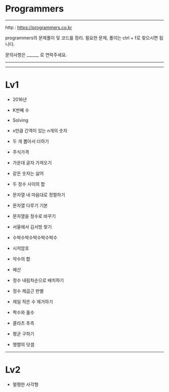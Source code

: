 # Programmers

------------------------------------------------------------------------------------------


http : https://programmers.co.kr

programmers의 문제풀이 및 코드를 정리. 필요한 문제, 풀이는 ctrl + f로 찾으시면 됩니다.

문의사항은 ______ 로 연락주세요.









------------------------------------------------------------------------------------------
- - - - -
# Lv1


  - 2016년

  - K번째 수

  - Solving

  - x만큼 간격이 있는 n개의 숫자

  - 두 개 뽑아서 더하기

  - 주식가격

  - 가운데 글자 가져오기

  - 같은 숫자는 싫어

  - 두 정수 사이의 합

  - 문자열 내 마음대로 정렬하기

  - 문자열 다루기 기본

  - 문자열을 정수로 바꾸기

  - 서울에서 김서방 찾기

  - 수박수박수박수박수박수

  - 시저암호

  - 약수의 합

  - 예산

  - 정수 내림차순으로 배치하기

  - 정수 제곱근 판별

  - 제일 작은 수 제거하기

  - 짝수와 홀수

  - 콜라츠 추측

  - 평균 구하기

  - 행렬의 덧셈



------------------------------------------------------------------------------------------


# Lv2
  
  - 멀쩡한 사각형

